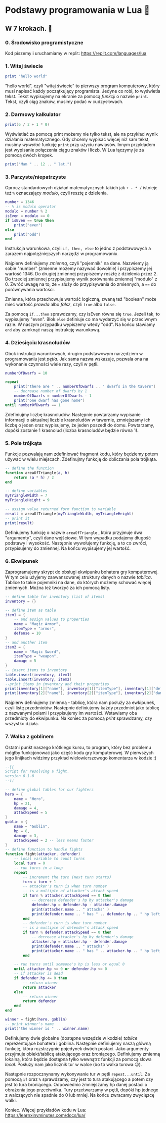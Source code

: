 # Podstawy programowania w Lua 🌝
## W 7 krokach. 🤯

### 0. Środowisko programistyczne
Kod piszemy i uruchamiamy w replit:
https://replit.com/languages/lua

### 1. Witaj świecie

```lua
print "hello world"
```

"hello world", czyli "witaj świecie" to pierwszy program komputerowy, który musi napisać każdy początkujący programista. Jedyne co robi, to wyświetla tekst.
Tekst wypisujemy na ekranie za pomocą _funkcji_ o nazwie `print`. Tekst, czyli ciąg znaków, musimy podać w cudzysłowach.

### 2. Darmowy kalkulator

```lua
print(6 / 2 + 1 * 0)
```

Wyświetlać za pomocą print możemy nie tylko tekst, ale na przykład wynik działania matematycznego. Gdy chcemy wypisać więcej niż sam tekst, musimy _wywołać_ funkcję `print` przy użyciu nawiasów. Innym przykładem jest wypisanie połączenia ciągu znaków i liczb. W Lua łączymy je za pomocą dwóch kropek.

```lua
print("Mam " .. 12 .. " lat.")
```

### 3. Parzyste/niepatrzyste

Oprócz standardowych działań matematycznych takich jak `+ - * /`  istnieje też `%` oznaczający _modulo_, czyli resztę z dzielenia. 

```lua
number = 1346
-- % is modulo operator 
modulo = number % 2
isEven = modulo == 0
if isEven == true then
	print("even")
else
	print("odd")
end
```

Instrukcja warunkowa, czyli `if, then, else`  to jedno z podstawowych a zarazem najpotężniejszych narzędzi w programowaniu. 

Najpierw definiujemy _zmienną_, czyli "pojemnik" na dane. Nazwiemy ją sobie "number" (zmienne możemy nazywać dowolnie) i przypiszemy jej wartość 1346. Do drugiej zmiennej przypiszemy resztę z dzielenia przez 2. Do trzeciej zmiennej przypisujemy wynik porównania zmiennej "modulo" z 0. Zwróć uwagę na to, że `=` służy do przypisywania do zmiennych, a `==` do porównywania wartości.

Zmienna, która przechowuje wartość logiczną, zwaną też "boolean" może mieć wartość _prawda_ albo _fałsz_, czyli `true` albo `false`. 

Za pomocą `if...then` sprawdzamy, czy isEven równa się `true`. Jeżeli tak, to wypisujemy "even". Blok `else` definiuje co ma wydarzyć się w przeciwnym razie. W naszym przypadku wypiszemy wtedy "odd". Na końcu stawiamy `end` aby zamknąć naszą instrukcję warunkową.


### 4. Dziesięciu krasnoludów

Obok instrukcji warunkowych, drugim podstawowym narzędziem w programowaniu jest _pętla_. Jak sama nazwa wskazuje, pozwala ona na wykonanie czynności wiele razy, czyli w pętli.

```lua
numberOfDwarfs = 10

repeat
	print("there are " .. numberOfDwarfs .. " dwarfs in the tavern")
	-- decrease number of dwarfs by 1
	numberOfDwarfs = numberOfDwarfs - 1
	print("one dwarf has gone home")
until numberOfDwarfs == 1
```

Zdefiniujmy liczbę krasnoludów. Następnie powtarzamy wypisanie informacji o aktualnej liczbie krasnoludów w tawernie, zmniejszamy ich liczbę o jeden oraz wypisujemy, że jeden poszedł do domu. Powtarzamy, dopóki zostanie 1 krasnolud (liczba krasnoludów będzie równa 1).

### 5. Pole trójkąta

Funkcje pozwalają nam zdefiniować fragment kodu, który będziemy potem używać w wielu miejscach. Zdefinujmy funkcję do obliczania pola trójkąta.

```lua
-- define the function
function areaOfTriangle(a, h)
	return (a * h) / 2
end

-- define variables
myTriangleWidth = 7
myTriangleHeight = 9

-- assign value returned form function to variable
result = areaOfTriangle(myTriangleWidth, myTriangleHeight)
-- print it
print(result)

```

Definiujemy funkcję o nazwie `areaOfTriangle` , która przyjmuje dwa "argumenty", czyli dane wejściowe. W tym wypadku podajemy długość podstawy i wysokość. Następnie wywołujemy funkcję, a to co zwróci, przypisujemy do zmiennej. Na końcu wypisujemy jej wartość.

### 6. Ekwipunek
Zaprogramujemy skrypt do obsługi ekwipunku bohatera gry komputerowej. W tym celu użyjemy zaawansowanej struktury danych o nazwie _tablica_. Tablice to takie pojemniki na dane, do których możemy schować więcej zmiennych. Można też tworzyć za ich pomocą listy.

```lua
-- define table for inventory (list of items)
inventory = {}

-- define item as table
item1 = {
	-- and assign values to properties
	name = "Magic Armor",
	itemType = "armor",
	defense = 10
}
-- and another item
item2 = {
	name = "Magic Sword",
	itemType = "weapon",
	damage = 5
}
-- insert items to inventory
table.insert(inventory, item1)
table.insert(inventory, item2)
--print items in inventory and their properties
print(inventory[1]["name"], inventory[1]["itemType"], inventory[1]["defense"])
print(inventory[2]["name"], inventory[2]["itemType"], inventory[2]["damage"])

```
Najpierw definiujemy zmienną - tablicę, która nam posłuży za ewkipunek, czyli listę przedmiotów. Następnie definiujemy każdy przedmiot jako tablicę z nazwanymi polami i przypisujemy im wartości. Wstawiamy oba przedmioty do ekwipunku. Na koniec za pomocą _print_ sprawdzamy, czy wszystko działa.

### 7. Walka z goblinem

Ostatni punkt naszego krótkiego kursu, to program, który bez problemu mógłby funkcjonować jako część kodu gry komputerowej. W pierwszych jego linijkach widzimy przykład wielowierszowego komentarza w kodzie :)

```lua
--[[
Script for resolving a fight.
version 0.1.0
--]]

-- define global tables for our fighters
hero = {
	name = "Hero",
	hp = 21,
	damage = 4,
	attackSpeed = 5
}
goblin = {
	name = "Goblin",
	hp = 8,
	damage = 3,
	attackSpeed = 2 -- less means faster
}
-- define function to handle fights
function fight(attacker, defender)
	-- local variable to count turns
	local turn = 0
	-- run turns in a loop
	repeat
		-- increment the turn (next turn starts)
		turn = turn + 1
		-- attacker's turn is when turn number 
		-- is a multiple of attacker's attack speed
		if turn % attacker.attackSpeed == 0 then
			-- decrease defender's hp by attacker's damage
			defender.hp = defender.hp - attacker.damage
			print(attacker.name .. " attacks" )
			print(defender.name .. " has " .. defender.hp .. " hp left.")
		end
		-- defender's turn is when turn number 
		-- is a multiple of defender's attack speed
		if turn % defender.attackSpeed == 0 then
			-- decrease attacker's hp by defender's damage
			attacker.hp = attacker.hp - defender.damage
			print(defender.name .. " attacks" )
			print(attacker.name .. " has " .. attacker.hp .. " hp left.")
		end

	-- run turns until someone's hp is less or equal 0
	until attacker.hp <= 0 or defender.hp <= 0
	-- if attacker is dead
	if defender.hp <= 0 then
		-- return winner
		return attacker
	else
		-- return winner
		return defender
	end
end

winner = fight(hero, goblin)
-- print winner's name
print("the winner is " .. winner.name)
```

Definiujemy dwie globalne (dostępne wszędzie w kodzie) _tablice_ reprezentujące bohatera i goblina. Następnie definiujemy naszą główną funkcję, która rozstrzygnie pojedynek dwóch postaci. Jako argumenty przyjmuje obiekt/tablicę atakującego oraz broniącego. Definiujemy zmienną lokalną, która będzie dostępna tylko wewnątrz funkcji za pomocą słowa _local_. Posłuży nam jako licznik tur w walce (bo to walka turowa 😉). 

Następnie rozpocznynamy wykonywanie tur w pętli `repeat...until`. Za pomocą `if` oraz `%` sprawdzamy, czy jest to tura atakującego a potem czy jest to tura broniącego. Odpowiednio zmniejszamy hp danej postaci o obrażenia jego przeciwnika. Tury przetwarzamy w pętli, dopóki hp jednego z walczących nie spadnie do 0 lub mniej. Na końcu zwracamy zwycięzcę walki.

Koniec. Więcej przykładów kodu w Lua: https://learnxinyminutes.com/docs/lua/
